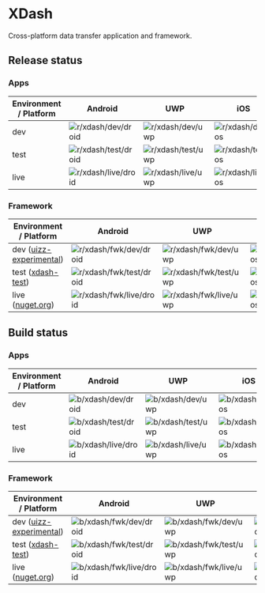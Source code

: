 # XDash
Cross-platform data transfer application and framework.

## Release status

### Apps

|Environment / Platform | Android                                   | UWP                                   | iOS                                   | macOS                                     | Linux                                     | CLI                                           |
|-----------------------|-------------------------------------------|---------------------------------------|---------------------------------------|-------------------------------------------|-------------------------------------------|-----------------------------------------------|
|dev                    | ![r/xdash/dev/droid][r/xdash/dev/droid]   | ![r/xdash/dev/uwp][r/xdash/dev/uwp]   | ![r/xdash/dev/ios][r/xdash/dev/ios]   | ![r/xdash/dev/macos][r/xdash/dev/macos]   | ![r/xdash/dev/linux][r/xdash/dev/linux]   | ![r/xdash/dev/netcore][r/xdash/dev/netcore]   | 
|test                   | ![r/xdash/test/droid][r/xdash/test/droid] | ![r/xdash/test/uwp][r/xdash/test/uwp] | ![r/xdash/test/ios][r/xdash/test/ios] | ![r/xdash/test/macos][r/xdash/test/macos] | ![r/xdash/test/linux][r/xdash/test/linux] | ![r/xdash/test/netcore][r/xdash/test/netcore] |
|live                   | ![r/xdash/live/droid][r/xdash/live/droid] | ![r/xdash/live/uwp][r/xdash/live/uwp] | ![r/xdash/live/ios][r/xdash/live/ios] | ![r/xdash/live/macos][r/xdash/live/macos] | ![r/xdash/live/linux][r/xdash/live/linux] | ![r/xdash/live/netcore][r/xdash/live/netcore] |

### Framework

|Environment / Platform                         | Android                                           | UWP                                           | iOS                                           | macOS                                             | Linux                                             | netocre2.0                                            |
|-----------------------------------------------|---------------------------------------------------|-----------------------------------------------|-----------------------------------------------|---------------------------------------------------|---------------------------------------------------|-------------------------------------------------------|
|dev ([uizz-experimental][uizz-experimental])   | ![r/xdash/fwk/dev/droid][r/xdash/fwk/dev/droid]   | ![r/xdash/fwk/dev/uwp][r/xdash/fwk/dev/uwp]   | ![r/xdash/fwk/dev/ios][r/xdash/fwk/dev/ios]   | ![r/xdash/fwk/dev/macos][r/xdash/fwk/dev/macos]   | ![r/xdash/fwk/dev/linux][r/xdash/fwk/dev/linux]   | ![r/xdash/fwk/dev/netcore][r/xdash/fwk/dev/netcore]   | 
|test ([xdash-test][xdash-test])                | ![r/xdash/fwk/test/droid][r/xdash/fwk/test/droid] | ![r/xdash/fwk/test/uwp][r/xdash/fwk/test/uwp] | ![r/xdash/fwk/test/ios][r/xdash/fwk/test/ios] | ![r/xdash/fwk/test/macos][r/xdash/fwk/test/macos] | ![r/xdash/fwk/test/linux][r/xdash/fwk/test/linux] | ![r/xdash/fwk/test/netcore][r/xdash/fwk/test/netcore] |
|live ([nuget.org][nuget-org])                  | ![r/xdash/fwk/live/droid][r/xdash/fwk/live/droid] | ![r/xdash/fwk/live/uwp][r/xdash/fwk/live/uwp] | ![r/xdash/fwk/live/ios][r/xdash/fwk/live/ios] | ![r/xdash/fwk/live/macos][r/xdash/fwk/live/macos] | ![r/xdash/fwk/live/linux][r/xdash/fwk/live/linux] | ![r/xdash/fwk/live/netcore][r/xdash/fwk/live/netcore] |

## Build status

### Apps

|Environment / Platform | Android                                   | UWP                                   | iOS                                   | macOS                                     | Linux                                     | CLI                                           |
|-----------------------|-------------------------------------------|---------------------------------------|---------------------------------------|-------------------------------------------|-------------------------------------------|-----------------------------------------------|
|dev                    | ![b/xdash/dev/droid][b/xdash/dev/droid]   | ![b/xdash/dev/uwp][b/xdash/dev/uwp]   | ![b/xdash/dev/ios][b/xdash/dev/ios]   | ![b/xdash/dev/macos][b/xdash/dev/macos]   | ![b/xdash/dev/linux][b/xdash/dev/linux]   | ![b/xdash/dev/netcore][b/xdash/dev/netcore]   | 
|test                   | ![b/xdash/test/droid][b/xdash/test/droid] | ![b/xdash/test/uwp][b/xdash/test/uwp] | ![b/xdash/test/ios][b/xdash/test/ios] | ![b/xdash/test/macos][b/xdash/test/macos] | ![b/xdash/test/linux][b/xdash/test/linux] | ![b/xdash/test/netcore][b/xdash/test/netcore] |
|live                   | ![b/xdash/live/droid][b/xdash/live/droid] | ![b/xdash/live/uwp][b/xdash/live/uwp] | ![b/xdash/live/ios][b/xdash/live/ios] | ![b/xdash/live/macos][b/xdash/live/macos] | ![b/xdash/live/linux][b/xdash/live/linux] | ![b/xdash/live/netcore][b/xdash/live/netcore] |

### Framework

|Environment / Platform                         | Android                                           | UWP                                           | iOS                                           | macOS                                             | Linux                                             | netocre2.0                                            |
|-----------------------------------------------|---------------------------------------------------|-----------------------------------------------|-----------------------------------------------|---------------------------------------------------|---------------------------------------------------|-------------------------------------------------------|
|dev ([uizz-experimental][uizz-experimental])   | ![b/xdash/fwk/dev/droid][b/xdash/fwk/dev/droid]   | ![b/xdash/fwk/dev/uwp][b/xdash/fwk/dev/uwp]   | ![b/xdash/fwk/dev/ios][b/xdash/fwk/dev/ios]   | ![b/xdash/fwk/dev/macos][b/xdash/fwk/dev/macos]   | ![b/xdash/fwk/dev/linux][b/xdash/fwk/dev/linux]   | ![b/xdash/fwk/dev/netcore][b/xdash/fwk/dev/netcore]   | 
|test ([xdash-test][xdash-test])                | ![b/xdash/fwk/test/droid][b/xdash/fwk/test/droid] | ![b/xdash/fwk/test/uwp][b/xdash/fwk/test/uwp] | ![b/xdash/fwk/test/ios][b/xdash/fwk/test/ios] | ![b/xdash/fwk/test/macos][b/xdash/fwk/test/macos] | ![b/xdash/fwk/test/linux][b/xdash/fwk/test/linux] | ![b/xdash/fwk/test/netcore][b/xdash/fwk/test/netcore] |
|live ([nuget.org][nuget-org])                  | ![b/xdash/fwk/live/droid][b/xdash/fwk/live/droid] | ![b/xdash/fwk/live/uwp][b/xdash/fwk/live/uwp] | ![b/xdash/fwk/live/ios][b/xdash/fwk/live/ios] | ![b/xdash/fwk/live/macos][b/xdash/fwk/live/macos] | ![b/xdash/fwk/live/linux][b/xdash/fwk/live/linux] | ![b/xdash/fwk/live/netcore][b/xdash/fwk/live/netcore] |

[uizz-experimental]: https://www.myget.org/F/uizz-experimental/api/v3/index.json
[xdash-test]: https://www.google.com/
[nuget-org]: https://www.google.com/





[b/xdash/dev/droid]: https://uizz.visualstudio.com/_apis/public/build/definitions/0693d9f8-6ad5-479a-9a20-84b3ff321d32/6/badge
[b/xdash/test/droid]: https://uizz.visualstudio.com/_apis/public/build/definitions/0693d9f8-6ad5-479a-9a20-84b3ff321d32/9/badge
[b/xdash/live/droid]: https://uizz.visualstudio.com/_apis/public/build/definitions/0693d9f8-6ad5-479a-9a20-84b3ff321d32/10/badge

[b/xdash/dev/uwp]: https://uizz.visualstudio.com/_apis/public/build/definitions/0693d9f8-6ad5-479a-9a20-84b3ff321d32/8/badge
[b/xdash/test/uwp]: https://uizz.visualstudio.com/_apis/public/build/definitions/0693d9f8-6ad5-479a-9a20-84b3ff321d32/11/badge
[b/xdash/live/uwp]: https://uizz.visualstudio.com/_apis/public/build/definitions/0693d9f8-6ad5-479a-9a20-84b3ff321d32/12/badge

[b/xdash/dev/ios]: REPLACE_ME
[b/xdash/test/ios]: REPLACE_ME
[b/xdash/live/ios]: REPLACE_ME

[b/xdash/dev/macos]: REPLACE_ME
[b/xdash/test/macos]: REPLACE_ME
[b/xdash/live/macos]: REPLACE_ME

[b/xdash/dev/linux]: REPLACE_ME
[b/xdash/test/linux]: REPLACE_ME
[b/xdash/live/linux]: REPLACE_ME

[b/xdash/dev/netcore]: REPLACE_ME
[b/xdash/test/netcore]: REPLACE_ME
[b/xdash/live/netcore]: REPLACE_ME

[b/xdash/fwk/dev/droid]: REPLACE_ME
[b/xdash/fwk/test/droid]: REPLACE_ME
[b/xdash/fwk/live/droid]: REPLACE_ME

[b/xdash/fwk/dev/uwp]: REPLACE_ME
[b/xdash/fwk/test/uwp]: REPLACE_ME
[b/xdash/fwk/live/uwp]: REPLACE_ME

[b/xdash/fwk/dev/ios]: REPLACE_ME
[b/xdash/fwk/test/ios]: REPLACE_ME
[b/xdash/fwk/live/ios]: REPLACE_ME

[b/xdash/fwk/dev/macos]: REPLACE_ME
[b/xdash/fwk/test/macos]: REPLACE_ME
[b/xdash/fwk/live/macos]: REPLACE_ME

[b/xdash/fwk/dev/linux]: REPLACE_ME
[b/xdash/fwk/test/linux]: REPLACE_ME
[b/xdash/fwk/live/linux]: REPLACE_ME

[b/xdash/fwk/dev/netcore]: REPLACE_ME
[b/xdash/fwk/test/netcore]: REPLACE_ME
[b/xdash/fwk/live/netcore]: REPLACE_ME




[r/xdash/dev/droid]: REPLACE_ME
[r/xdash/test/droid]: REPLACE_ME
[r/xdash/live/droid]: REPLACE_ME
 
[r/xdash/dev/uwp]: REPLACE_ME
[r/xdash/test/uwp]: REPLACE_ME
[r/xdash/live/uwp]: REPLACE_ME
 
[r/xdash/dev/ios]: REPLACE_ME
[r/xdash/test/ios]: REPLACE_ME
[r/xdash/live/ios]: REPLACE_ME
 
[r/xdash/dev/macos]: REPLACE_ME
[r/xdash/test/macos]: REPLACE_ME
[r/xdash/live/macos]: REPLACE_ME
 
[r/xdash/dev/linux]: REPLACE_ME
[r/xdash/test/linux]: REPLACE_ME
[r/xdash/live/linux]: REPLACE_ME
 
[r/xdash/dev/netcore]: REPLACE_ME
[r/xdash/test/netcore]: REPLACE_ME
[r/xdash/live/netcore]: REPLACE_ME

[r/xdash/fwk/dev/droid]: REPLACE_ME
[r/xdash/fwk/test/droid]: REPLACE_ME
[r/xdash/fwk/live/droid]: REPLACE_ME

[r/xdash/fwk/dev/uwp]: REPLACE_ME
[r/xdash/fwk/test/uwp]: REPLACE_ME
[r/xdash/fwk/live/uwp]: REPLACE_ME

[r/xdash/fwk/dev/ios]: REPLACE_ME
[r/xdash/fwk/test/ios]: REPLACE_ME
[r/xdash/fwk/live/ios]: REPLACE_ME

[r/xdash/fwk/dev/macos]: REPLACE_ME
[r/xdash/fwk/test/macos]: REPLACE_ME
[r/xdash/fwk/live/macos]: REPLACE_ME

[r/xdash/fwk/dev/linux]: REPLACE_ME
[r/xdash/fwk/test/linux]: REPLACE_ME
[r/xdash/fwk/live/linux]: REPLACE_ME

[r/xdash/fwk/dev/netcore]: REPLACE_ME
[r/xdash/fwk/test/netcore]: REPLACE_ME
[r/xdash/fwk/live/netcore]: REPLACE_ME